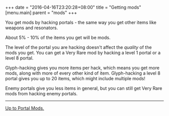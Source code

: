 +++
date = "2016-04-16T23:20:28+08:00"
title = "Getting mods"
[menu.main]
    parent = "mods"
+++

You get mods by hacking portals - the same way you get other items like weapons and resonators.

About 5% - 10% of the items you get will be mods.

The level of the portal you are hacking doesn't affect the *quality* of the mods you get. You can get a Very Rare mod by hacking a level 1 portal or a level 8 portal.

Glyph-hacking gives you more items per hack, which means you get more mods, along with more of every other kind of item. Glyph-hacking a level 8 portal gives you up to 20 items, which might include multiple mods!

Enemy portals give you less items in general, but you can still get Very Rare mods from hacking enemy portals.

----

[Up to Portal Mods.](../)